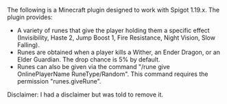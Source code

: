 The following is a Minecraft plugin designed to work with Spigot 1.19.x. The plugin provides:

* A variety of runes that give the player holding them a specific effect (Invisibility, Haste 2, Jump Boost 1, Fire Resistance, Night Vision, Slow Falling).
* Runes are obtained when a player kills a Wither, an Ender Dragon, or an Elder Guardian. The drop chance is 5% by default.
* Runes can also be given via the command "/rune give OnlinePlayerName RuneType/Random". This command requires the permission "runes.giveRune".

Disclaimer: I had a disclaimer but was told to remove it.

